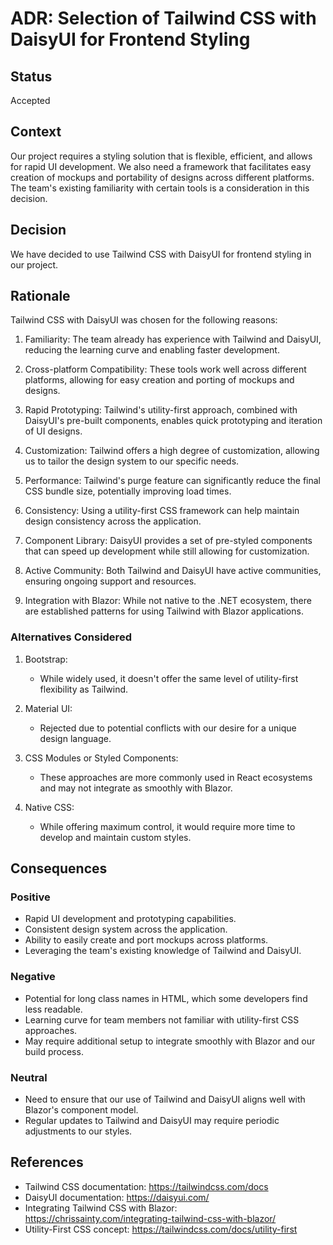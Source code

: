 # ADR: Selection of Tailwind CSS with DaisyUI for Frontend Styling

## Status

Accepted

## Context

Our project requires a styling solution that is flexible, efficient, and allows for rapid UI development. We also need a framework that facilitates easy creation of mockups and portability of designs across different platforms. The team's existing familiarity with certain tools is a consideration in this decision.

## Decision

We have decided to use Tailwind CSS with DaisyUI for frontend styling in our project.

## Rationale

Tailwind CSS with DaisyUI was chosen for the following reasons:

1. Familiarity: The team already has experience with Tailwind and DaisyUI, reducing the learning curve and enabling faster development.

2. Cross-platform Compatibility: These tools work well across different platforms, allowing for easy creation and porting of mockups and designs.

3. Rapid Prototyping: Tailwind's utility-first approach, combined with DaisyUI's pre-built components, enables quick prototyping and iteration of UI designs.

4. Customization: Tailwind offers a high degree of customization, allowing us to tailor the design system to our specific needs.

5. Performance: Tailwind's purge feature can significantly reduce the final CSS bundle size, potentially improving load times.

6. Consistency: Using a utility-first CSS framework can help maintain design consistency across the application.

7. Component Library: DaisyUI provides a set of pre-styled components that can speed up development while still allowing for customization.

8. Active Community: Both Tailwind and DaisyUI have active communities, ensuring ongoing support and resources.

9. Integration with Blazor: While not native to the .NET ecosystem, there are established patterns for using Tailwind with Blazor applications.

### Alternatives Considered

1. Bootstrap:
   - While widely used, it doesn't offer the same level of utility-first flexibility as Tailwind.

2. Material UI:
   - Rejected due to potential conflicts with our desire for a unique design language.

3. CSS Modules or Styled Components:
   - These approaches are more commonly used in React ecosystems and may not integrate as smoothly with Blazor.

4. Native CSS:
   - While offering maximum control, it would require more time to develop and maintain custom styles.

## Consequences

### Positive

- Rapid UI development and prototyping capabilities.
- Consistent design system across the application.
- Ability to easily create and port mockups across platforms.
- Leveraging the team's existing knowledge of Tailwind and DaisyUI.

### Negative

- Potential for long class names in HTML, which some developers find less readable.
- Learning curve for team members not familiar with utility-first CSS approaches.
- May require additional setup to integrate smoothly with Blazor and our build process.

### Neutral

- Need to ensure that our use of Tailwind and DaisyUI aligns well with Blazor's component model.
- Regular updates to Tailwind and DaisyUI may require periodic adjustments to our styles.

## References

- Tailwind CSS documentation: https://tailwindcss.com/docs
- DaisyUI documentation: https://daisyui.com/
- Integrating Tailwind CSS with Blazor: https://chrissainty.com/integrating-tailwind-css-with-blazor/
- Utility-First CSS concept: https://tailwindcss.com/docs/utility-first